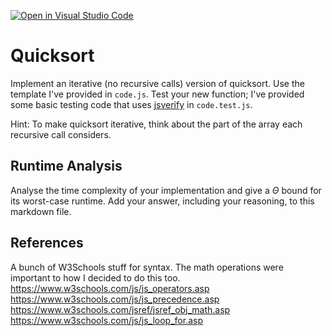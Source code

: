 [![Open in Visual Studio Code](https://classroom.github.com/assets/open-in-vscode-718a45dd9cf7e7f842a935f5ebbe5719a5e09af4491e668f4dbf3b35d5cca122.svg)](https://classroom.github.com/online_ide?assignment_repo_id=12217339&assignment_repo_type=AssignmentRepo)
# Quicksort

Implement an iterative (no recursive calls) version of quicksort. Use the
template I've provided in `code.js`. Test your new function; I've provided some
basic testing code that uses [jsverify](https://jsverify.github.io/) in
`code.test.js`.

Hint: To make quicksort iterative, think about the part of the array each
recursive call considers.

## Runtime Analysis

Analyse the time complexity of your implementation and give a $\Theta$ bound for
its worst-case runtime. Add your answer, including your reasoning, to this
markdown file.


## References
A bunch of W3Schools stuff for syntax. The math operations were important to how I decided to do this too.
https://www.w3schools.com/js/js_operators.asp
https://www.w3schools.com/js/js_precedence.asp
https://www.w3schools.com/jsref/jsref_obj_math.asp
https://www.w3schools.com/js/js_loop_for.asp